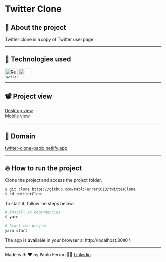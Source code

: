 # Twitter Clone 

## 🤔 About the project
Twitter clone is a copy of Twitter user page

---

## 🧪 Technologies used
<div style="display: inline_block">
  <img align="center" alt="React js" height="30" width="40" src="https://cdn.jsdelivr.net/gh/devicons/devicon/icons/react/react-original.svg">
  <img align="center" alt="" height="30" width="40" src="https://cdn.sanity.io/images/djtlwm1o/production/cd48e3fba521deb47078ea36b7073e2f0e511af7-257x286.png">
</div>

---

## 📽️ Project view
<a href="https://github.com/PabloFerrari013/twitterClone/blob/main/public/desktop.gif">Desktop view</a>
</br>
<a href="https://github.com/PabloFerrari013/twitterClone/blob/main/public/mobile.gif">Mobile view</a>

---

## 🔗 Domain
<a href="https://twitter-clone-pablo.netlify.app/" >twitter-clone-pablo.netlify.app</a>

---

## 🔥 How to run the project
Clone the project and access the project folder.
```bash
$ git clone https://github.com/PabloFerrari013/twitterClone
$ cd twitterClone
```
To start it, follow the steps below:
```bash
# Install as dependencies
$ yarn 

# Start the project
yarn start
```
The app is available in your browser at http://localhost:3000 \

---
Made with ❤️ by Pablo Ferrari 🤟🏽 [Linkedin](https://www.linkedin.com/in/pablo-ferrari-32bb7a1a8/)


